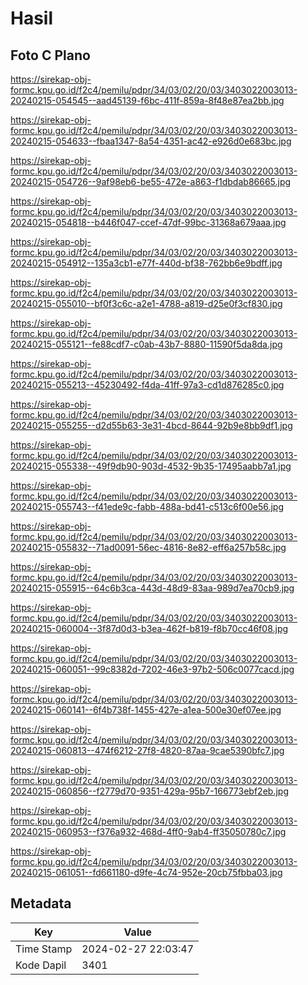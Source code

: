 # Hasil

## Foto C Plano

https://sirekap-obj-formc.kpu.go.id/f2c4/pemilu/pdpr/34/03/02/20/03/3403022003013-20240215-054545--aad45139-f6bc-411f-859a-8f48e87ea2bb.jpg

https://sirekap-obj-formc.kpu.go.id/f2c4/pemilu/pdpr/34/03/02/20/03/3403022003013-20240215-054633--fbaa1347-8a54-4351-ac42-e926d0e683bc.jpg

https://sirekap-obj-formc.kpu.go.id/f2c4/pemilu/pdpr/34/03/02/20/03/3403022003013-20240215-054726--9af98eb6-be55-472e-a863-f1dbdab86665.jpg

https://sirekap-obj-formc.kpu.go.id/f2c4/pemilu/pdpr/34/03/02/20/03/3403022003013-20240215-054818--b446f047-ccef-47df-99bc-31368a679aaa.jpg

https://sirekap-obj-formc.kpu.go.id/f2c4/pemilu/pdpr/34/03/02/20/03/3403022003013-20240215-054912--135a3cb1-e77f-440d-bf38-762bb6e9bdff.jpg

https://sirekap-obj-formc.kpu.go.id/f2c4/pemilu/pdpr/34/03/02/20/03/3403022003013-20240215-055010--bf0f3c6c-a2e1-4788-a819-d25e0f3cf830.jpg

https://sirekap-obj-formc.kpu.go.id/f2c4/pemilu/pdpr/34/03/02/20/03/3403022003013-20240215-055121--fe88cdf7-c0ab-43b7-8880-11590f5da8da.jpg

https://sirekap-obj-formc.kpu.go.id/f2c4/pemilu/pdpr/34/03/02/20/03/3403022003013-20240215-055213--45230492-f4da-41ff-97a3-cd1d876285c0.jpg

https://sirekap-obj-formc.kpu.go.id/f2c4/pemilu/pdpr/34/03/02/20/03/3403022003013-20240215-055255--d2d55b63-3e31-4bcd-8644-92b9e8bb9df1.jpg

https://sirekap-obj-formc.kpu.go.id/f2c4/pemilu/pdpr/34/03/02/20/03/3403022003013-20240215-055338--49f9db90-903d-4532-9b35-17495aabb7a1.jpg

https://sirekap-obj-formc.kpu.go.id/f2c4/pemilu/pdpr/34/03/02/20/03/3403022003013-20240215-055743--f41ede9c-fabb-488a-bd41-c513c6f00e56.jpg

https://sirekap-obj-formc.kpu.go.id/f2c4/pemilu/pdpr/34/03/02/20/03/3403022003013-20240215-055832--71ad0091-56ec-4816-8e82-eff6a257b58c.jpg

https://sirekap-obj-formc.kpu.go.id/f2c4/pemilu/pdpr/34/03/02/20/03/3403022003013-20240215-055915--64c6b3ca-443d-48d9-83aa-989d7ea70cb9.jpg

https://sirekap-obj-formc.kpu.go.id/f2c4/pemilu/pdpr/34/03/02/20/03/3403022003013-20240215-060004--3f87d0d3-b3ea-462f-b819-f8b70cc46f08.jpg

https://sirekap-obj-formc.kpu.go.id/f2c4/pemilu/pdpr/34/03/02/20/03/3403022003013-20240215-060051--99c8382d-7202-46e3-97b2-506c0077cacd.jpg

https://sirekap-obj-formc.kpu.go.id/f2c4/pemilu/pdpr/34/03/02/20/03/3403022003013-20240215-060141--6f4b738f-1455-427e-a1ea-500e30ef07ee.jpg

https://sirekap-obj-formc.kpu.go.id/f2c4/pemilu/pdpr/34/03/02/20/03/3403022003013-20240215-060813--474f6212-27f8-4820-87aa-9cae5390bfc7.jpg

https://sirekap-obj-formc.kpu.go.id/f2c4/pemilu/pdpr/34/03/02/20/03/3403022003013-20240215-060856--f2779d70-9351-429a-95b7-166773ebf2eb.jpg

https://sirekap-obj-formc.kpu.go.id/f2c4/pemilu/pdpr/34/03/02/20/03/3403022003013-20240215-060953--f376a932-468d-4ff0-9ab4-ff35050780c7.jpg

https://sirekap-obj-formc.kpu.go.id/f2c4/pemilu/pdpr/34/03/02/20/03/3403022003013-20240215-061051--fd661180-d9fe-4c74-952e-20cb75fbba03.jpg


## Metadata

| Key        | Value               |
| ---------- | ------------------- |
| Time Stamp | 2024-02-27 22:03:47 |
| Kode Dapil | 3401                |



